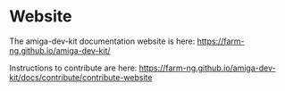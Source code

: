 # Website

The amiga-dev-kit documentation website is here: <https://farm-ng.github.io/amiga-dev-kit/>

Instructions to contribute are here: <https://farm-ng.github.io/amiga-dev-kit/docs/contribute/contribute-website>

